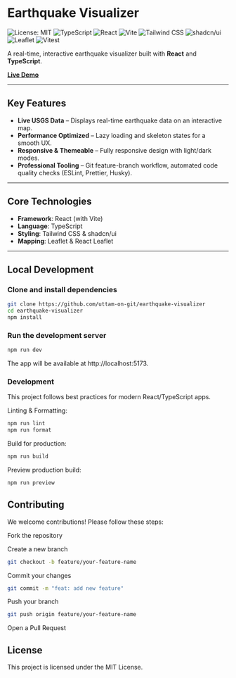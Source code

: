 # **Earthquake Visualizer**

![License: MIT](https://img.shields.io/badge/License-MIT-blue.svg)
![TypeScript](https://img.shields.io/badge/TypeScript-3178C6?logo=typescript&logoColor=white)
![React](https://img.shields.io/badge/React-61DAFB?logo=react&logoColor=white)
![Vite](https://img.shields.io/badge/Vite-646CFF?logo=vite&logoColor=white)
![Tailwind CSS](https://img.shields.io/badge/Tailwind%20CSS-38B2AC?logo=tailwind-css&logoColor=white)
![shadcn/ui](https://img.shields.io/badge/shadcn%2Fui-000000)
![Leaflet](https://img.shields.io/badge/Leaflet-199900?logo=leaflet&logoColor=white)
![Vitest](https://img.shields.io/badge/Vitest-6E9F18?logo=vitest&logoColor=white)

A real-time, interactive earthquake visualizer built with **React** and **TypeScript**.  

[**Live Demo**](https://earthquake-visualizer-h7tf.vercel.app/)

---

## **Key Features**

- **Live USGS Data** – Displays real-time earthquake data on an interactive map.  
- **Performance Optimized** – Lazy loading and skeleton states for a smooth UX.  
- **Responsive & Themeable** – Fully responsive design with light/dark modes.  
- **Professional Tooling** – Git feature-branch workflow, automated code quality checks (ESLint, Prettier, Husky).  

---

## **Core Technologies**

- **Framework**: React (with Vite)  
- **Language**: TypeScript  
- **Styling**: Tailwind CSS & shadcn/ui  
- **Mapping**: Leaflet & React Leaflet    

---

## **Local Development**

### **Clone and install dependencies**
```bash
git clone https://github.com/uttam-on-git/earthquake-visualizer
cd earthquake-visualizer
npm install
```
### Run the development server
``` bash
npm run dev
```
The app will be available at http://localhost:5173.

### Development
This project follows best practices for modern React/TypeScript apps.

Linting & Formatting:

```bash
npm run lint
npm run format
```

Build for production:
```bash
npm run build
```

Preview production build:
```bash
npm run preview
```

## **Contributing**
We welcome contributions! Please follow these steps:

Fork the repository

Create a new branch

``` bash
git checkout -b feature/your-feature-name
```
Commit your changes

```bash
git commit -m "feat: add new feature"
```
Push your branch
```bash
git push origin feature/your-feature-name
```
Open a Pull Request


## **License**
This project is licensed under the MIT License.
